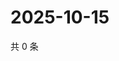 # 2025-10-15

共 0 条

<!-- BEGIN ZHIHUVIDEO -->
<!-- 最后更新时间 Wed Oct 15 2025 16:16:20 GMT+0800 (China Standard Time) -->

<!-- END ZHIHUVIDEO -->
